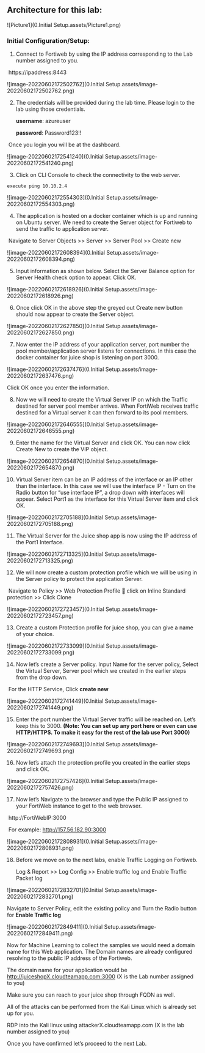 ## Architecture for this lab:

![Picture1](0.Initial Setup.assets/Picture1.png)

### Initial Configuration/Setup:

1. Connect to Fortiweb by using the IP address corresponding to the Lab number assigned to you.

​		https://ipaddress:8443

![image-20220602172502762](0.Initial Setup.assets/image-20220602172502762.png)

 

2. The credentials will be provided during the lab time. Please login to the lab using those credentials.

   **username**: azureuser

   **password**: Password123!!

​		Once you login you will be at the dashboard.

![image-20220602172541240](0.Initial Setup.assets/image-20220602172541240.png)

3. Click on CLI Console to check the connectivity to the web server. 

```
execute ping 10.10.2.4
```

![image-20220602172554303](0.Initial Setup.assets/image-20220602172554303.png)

4. The application is hosted on a docker container which is up and running on Ubuntu server. We need to create the Server object for Fortiweb to send the traffic to application server.

​		Navigate to Server Objects >> Server >> Server Pool >> Create new

![image-20220602172608394](0.Initial Setup.assets/image-20220602172608394.png)

5. Input information as shown below. Select the Server Balance option for Server Health check option to appear. Click OK.

![image-20220602172618926](0.Initial Setup.assets/image-20220602172618926.png)

 

6. Once click OK in the above step the greyed out Create new button should now appear to create the Server object.

![image-20220602172627850](0.Initial Setup.assets/image-20220602172627850.png)

7. Now enter the IP address of your application server, port number the pool member/application server listens for connections. In this case the docker container for juice shop is listening on port 3000.

![image-20220602172637476](0.Initial Setup.assets/image-20220602172637476.png)

Click OK once you enter the information.

8. Now we will need to create the Virtual Server IP on which the Traffic destined for server pool member arrives. When FortiWeb receives traffic destined for a Virtual server it can then forward to its pool members. 

![image-20220602172646555](0.Initial Setup.assets/image-20220602172646555.png) 

9. Enter the name for the Virtual Server and click OK. You can now click Create New to create the VIP object. 

![image-20220602172654870](0.Initial Setup.assets/image-20220602172654870.png)

 

10. Virtual Server item can be an IP address of the interface or an IP other than the interface. In this case we will use the interface IP - Turn on the Radio button for “use interface IP”, a drop down with interfaces will appear. Select Port1 as the interface for this Virtual Server item and click OK.

![image-20220602172705188](0.Initial Setup.assets/image-20220602172705188.png)

11. The Virtual Server for the Juice shop app is now using the IP address of the Port1 Interface. 

![image-20220602172713325](0.Initial Setup.assets/image-20220602172713325.png)

 

12. We will now create a custom protection profile which we will be using in the Server policy to protect the application Server. 

​		Navigate to Policy >> Web Protection Profile  click on Inline Standard 		protection >> Click Clone 

![image-20220602172723457](0.Initial Setup.assets/image-20220602172723457.png)

13. Create a custom Protection profile for juice shop, you can give a name of your choice. 

![image-20220602172733099](0.Initial Setup.assets/image-20220602172733099.png) 

14. Now let’s create a Server policy. Input Name for the server policy, Select the Virtual Server, Server pool which we created in the earlier steps from the drop down. 

​	   For the HTTP Service, Click **create new**

![image-20220602172741449](0.Initial Setup.assets/image-20220602172741449.png)

15. Enter the port number the Virtual Server traffic will be reached on. Let’s keep this to 3000. **(Note: You can set up any port here or even can use HTTP/HTTPS. To make it easy for the rest of the lab use Port 3000)** 

![image-20220602172749693](0.Initial Setup.assets/image-20220602172749693.png)

 

16. Now let’s attach the protection profile you created in the earlier steps and click OK.

![image-20220602172757426](0.Initial Setup.assets/image-20220602172757426.png)

17. Now let’s Navigate to the browser and type the Public IP assigned to your FortiWeb instance to get to the web browser.

​	   http://FortiWebIP:3000 

​	  For example: http://157.56.182.90:3000

![image-20220602172808931](0.Initial Setup.assets/image-20220602172808931.png)

18. Before we move on to the next labs, enable Traffic Logging on Fortiweb. 

    Log & Report >> Log Config >> Enable traffic log and Enable Traffic Packet log

![image-20220602172832701](0.Initial Setup.assets/image-20220602172832701.png)

Navigate to Server Policy, edit the existing policy and Turn the Radio button for **Enable Traffic log**

![image-20220602172849411](0.Initial Setup.assets/image-20220602172849411.png)

Now for Machine Learning to collect the samples we would need a domain name for this Web application. The Domain names are already configured resolving to the public IP address of the Fortiweb. 

The domain name for your application would be http://juiceshopX.cloudteamapp.com:3000 (X is the Lab number assigned to you)

Make sure you can reach to your juice shop through FQDN as well.

All of the attacks can be performed from the Kali Linux which is already set up for you. 

RDP into the Kali linux using attackerX.cloudteamapp.com (X is the lab number assigned to you)

Once you have confirmed let’s proceed to the next Lab.